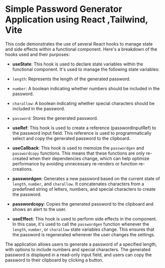 # Simple Password Generator Application using React ,Tailwind, Vite

This code demonstrates the use of several React hooks to manage state and side effects within a functional component. Here's a breakdown of the hooks used and their purposes:

- **useState**: This hook is used to declare state variables within the functional component. It's used to manage the following state variables:
 - `length`: Represents the length of the generated password.
 - `number`: A boolean indicating whether numbers should be included in the password.
 - `charallow`: A boolean indicating whether special characters should be included in the password.
 - `password`: Stores the generated password.

- **useRef**: This hook is used to create a reference (passwordInputRef) to the password input field. This reference is used to programmatically select and copy the generated password to the clipboard.

- **useCallback**: This hook is used to memoize the `passwordgen` and `passwordcopy` functions. This means that these functions are only re-created when their dependencies change, which can help optimize performance by avoiding unnecessary re-renders or function re-creations.

- **passwordgen**: Generates a new password based on the current state of `length`, `number`, and `charallow`. It concatenates characters from a predefined string of letters, numbers, and special characters to create the password.

- **passwordcopy**: Copies the generated password to the clipboard and shows an alert to the user.

- **useEffect**: This hook is used to perform side effects in the component. In this case, it's used to call the `passwordgen` function whenever the `length`, `number`, or `charallow` state variables change. This ensures that the password is regenerated whenever the user changes the settings.

The application allows users to generate a password of a specified length, with options to include numbers and special characters. The generated password is displayed in a read-only input field, and users can copy the password to their clipboard by clicking a button.

